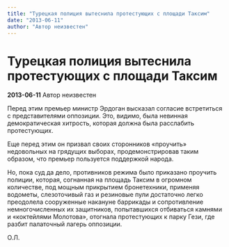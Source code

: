 ```yaml
---
title: "Турецкая полиция вытеснила протестующих с площади Таксим"
date: "2013-06-11"
author: "Автор неизвестен"
---
```


# Турецкая полиция вытеснила протестующих с площади Таксим

**2013-06-11** Автор неизвестен

Перед этим премьер министр Эрдоган высказал согласие встретиться с представителями оппозиции. Это, видимо, была невинная демократическая хитрость, которая должна была расслабить протестующих.

Еще перед этим он призвал своих сторонников «проучить» недовольных на грядущих выборах, продемонстрировав таким образом, что премьер пользуется поддержкой народа.

Но, пока суд да дело, противников режима было приказано проучить полиции, которая, согнанная на площадь Таксим в огромном количестве, под мощным прикрытием бронетехники, применяя водометы, слезоточивый газ и резиновые пули достаточно легко преодолела сооруженные накануне баррикады и сопротивление немногочисленных их защитников, попытавшихся отбиваться камнями и «коктейлями Молотова», отогнала протестующих к парку Гези, где разбит палаточный лагерь оппозиции.

О.Л.